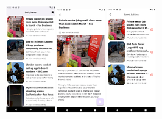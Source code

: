 <img src="./assets/imgs/1.png" width="128"/>
<img src="./assets/imgs/2.png" width="128"/>
<img src="./assets/imgs/3.png" width="128"/>
